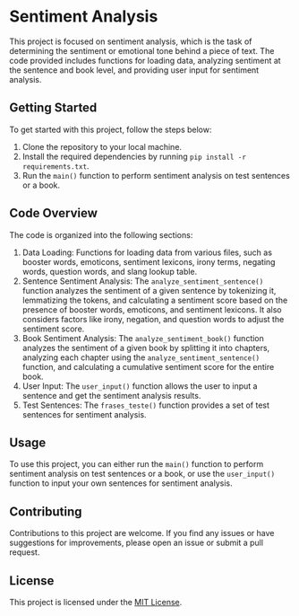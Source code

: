 # Sentiment Analysis

This project is focused on sentiment analysis, which is the task of determining the sentiment or emotional tone behind a piece of text. The code provided includes functions for loading data, analyzing sentiment at the sentence and book level, and providing user input for sentiment analysis.

## Getting Started

To get started with this project, follow the steps below:

1. Clone the repository to your local machine.
2. Install the required dependencies by running `pip install -r requirements.txt`.
3. Run the `main()` function to perform sentiment analysis on test sentences or a book.

## Code Overview

The code is organized into the following sections:

1. Data Loading: Functions for loading data from various files, such as booster words, emoticons, sentiment lexicons, irony terms, negating words, question words, and slang lookup table.
2. Sentence Sentiment Analysis: The `analyze_sentiment_sentence()` function analyzes the sentiment of a given sentence by tokenizing it, lemmatizing the tokens, and calculating a sentiment score based on the presence of booster words, emoticons, and sentiment lexicons. It also considers factors like irony, negation, and question words to adjust the sentiment score.
3. Book Sentiment Analysis: The `analyze_sentiment_book()` function analyzes the sentiment of a given book by splitting it into chapters, analyzing each chapter using the `analyze_sentiment_sentence()` function, and calculating a cumulative sentiment score for the entire book.
4. User Input: The `user_input()` function allows the user to input a sentence and get the sentiment analysis results.
5. Test Sentences: The `frases_teste()` function provides a set of test sentences for sentiment analysis.

## Usage

To use this project, you can either run the `main()` function to perform sentiment analysis on test sentences or a book, or use the `user_input()` function to input your own sentences for sentiment analysis.

## Contributing

Contributions to this project are welcome. If you find any issues or have suggestions for improvements, please open an issue or submit a pull request.

## License

This project is licensed under the [MIT License](LICENSE).

